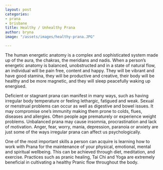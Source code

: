 ```yaml
---
layout: post
categories:
- prana
- brisbane
title: Healthy / Unhealthy Prana
author: bryna
image: "/assets/images/healthy-prana.JPG"

---
```

The human energetic anatomy is a complex and sophisticated system made up of the aura, the chakras, the meridians and nadis. When a person’s energetic anatomy is balanced, unobstructed and in a state of natural flow, an individual will be pain free, content and happy. They will be vibrant and have good stamina, they will be productive and creative, their body will be healthy and be more magnetic, and they will sleep peacefully waking up energised.

Deficient or stagnant prana can manifest in many ways, such as having irregular body temperature or feeling lethargic, fatigued and weak. Sexual or menstrual problems can occur as well as digestive and bowel issues. It may compromise one’s immunity making them prone to colds, flues, diseases and allergies. Often people age prematurely or experience weight problems. Unbalanced prana may cause insomnia, procrastination and lack of motivation. Anger, fear, worry, mania, depression, paranoia or anxiety are just some of the ways irregular prana can affect us psychologically.

One of the most important skills a person can acquire is learning how to work with Prana for the maintenance of your physical, emotional, mental and spiritual wellbeing. This can be achieved through diet, meditation, and exercise. Practices such as pranic healing, Tai Chi and Yoga are extremely beneficial in cultivating a healthy Pranic flow throughout the body.